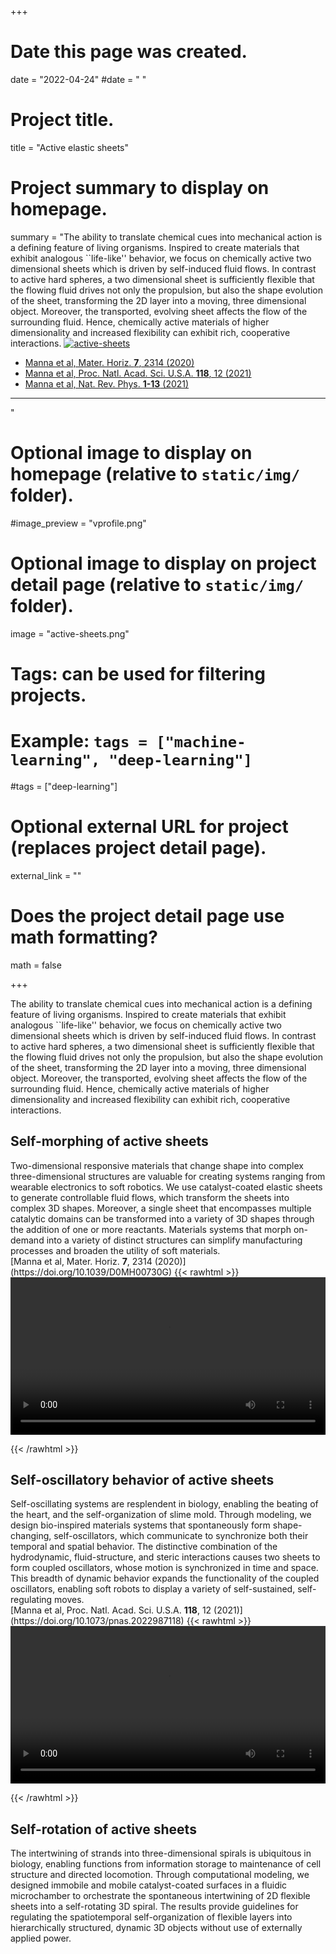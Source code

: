 +++
# Date this page was created.
date = "2022-04-24"
#date = " "

# Project title.
title = "Active elastic sheets"

# Project summary to display on homepage.
summary = "The ability to translate chemical cues into mechanical action is a defining feature of living organisms. Inspired to create materials that exhibit analogous ``life-like'' behavior, we focus on chemically active two dimensional sheets which is driven by self-induced fluid flows. In contrast to active hard spheres, a two dimensional sheet is sufficiently flexible that the flowing fluid drives not only the propulsion, but also the shape evolution of the sheet, transforming the 2D layer into a moving, three dimensional object. Moreover, the transported, evolving sheet affects the flow of the surrounding fluid. Hence, chemically active materials of higher dimensionality and increased flexibility can exhibit rich, cooperative interactions.  [ ![active-sheets](/img/active-sheets.png)](/research1/active-sheets/) <ul> <li>[Manna et al,  Mater. Horiz. <b> 7</b>, 2314 (2020)](https://doi.org/10.1039/D0MH00730G)</li> <li>[Manna et al, Proc. Natl. Acad. Sci. U.S.A. <b> 118</b>, 12 (2021)](https://doi.org/10.1073/pnas.2022987118)</li> <li>[Manna et al, Nat. Rev. Phys. <b> 1-13</b> (2021)](https://www.nature.com/articles/s42254-021-00395-2)</li></ul> <hr> "

# Optional image to display on homepage (relative to `static/img/` folder).
#image_preview = "vprofile.png"


# Optional image to display on project detail page (relative to `static/img/` folder).
image = "active-sheets.png"

# Tags: can be used for filtering projects.
# Example: `tags = ["machine-learning", "deep-learning"]`
#tags = ["deep-learning"]

# Optional external URL for project (replaces project detail page).
external_link = ""

# Does the project detail page use math formatting?
math = false

+++

The ability to translate chemical cues into mechanical action is a defining feature of living organisms. Inspired to create materials that exhibit analogous ``life-like'' behavior, we focus on chemically active two dimensional sheets which is driven by self-induced fluid flows. In contrast to active hard spheres, a two dimensional sheet is sufficiently flexible that the flowing fluid drives not only the propulsion, but also the shape evolution of the sheet, transforming the 2D layer into a moving, three dimensional object. Moreover, the transported, evolving sheet affects the flow of the surrounding fluid. Hence, chemically active materials of higher dimensionality and increased flexibility can exhibit rich, cooperative interactions.

<h2> Self-morphing of active sheets</h2>   Two-dimensional responsive materials that change shape into complex three-dimensional structures are valuable for creating systems ranging from wearable electronics to soft robotics. We use catalyst-coated elastic sheets to generate controllable fluid flows, which transform the sheets into complex 3D shapes. Moreover, a single sheet   that encompasses multiple catalytic domains can be transformed into a variety of 3D shapes through the addition of one or more reactants. Materials systems that morph on-demand into a variety of distinct structures can simplify manufacturing processes and broaden the utility of soft materials. <br>[Manna et al,  Mater. Horiz. <b> 7</b>, 2314 (2020)](https://doi.org/10.1039/D0MH00730G)
{{< rawhtml >}} 

<video width=100% controls autoplay loop>
    <source src="/img/sa-second.mp4" type="video/mp4">
    Your browser does not support the video tag.  
</video>

{{< /rawhtml >}}


<h2> Self-oscillatory behavior of active sheets</h2>    Self-oscillating systems are resplendent in biology, enabling the beating of the heart, and the self-organization of slime mold. Through modeling, we design bio-inspired materials systems that spontaneously form shape-changing, self-oscillators, which communicate to synchronize both their temporal and spatial behavior. The distinctive combination of the hydrodynamic, fluid-structure, and steric interactions causes two sheets to form coupled oscillators, whose motion is synchronized in time and space. This breadth of dynamic behavior expands the functionality of the coupled oscillators, enabling soft robots to display a variety of self-sustained, self-regulating moves. <br> [Manna et al, Proc. Natl. Acad. Sci. U.S.A. <b> 118</b>, 12 (2021)](https://doi.org/10.1073/pnas.2022987118)
{{< rawhtml >}} 

<video width=100% controls autoplay loop>
    <source src="/img/sa-tog-hmax27.mp4" type="video/mp4">
    Your browser does not support the video tag.  
</video>

{{< /rawhtml >}}


<h2> Self-rotation of active sheets</h2>   The intertwining of strands into three-dimensional spirals is ubiquitous in biology, enabling functions from information storage to maintenance of cell structure and directed locomotion. Through computational modeling, we designed immobile and mobile catalyst-coated surfaces in a fluidic microchamber to orchestrate the spontaneous intertwining of 2D flexible sheets into a self-rotating 3D spiral. The results provide guidelines for regulating the spatiotemporal self-organization of flexible layers into hierarchically structured, dynamic 3D objects without use of externally applied power.






